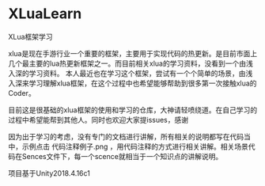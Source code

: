 # XLuaLearn
XLua框架学习

xlua是现在手游行业一个重要的框架，主要用于实现代码的热更新。是目前市面上几个最主要的lua热更新框架之一。而目前相关xlua的学习资料，没看到一个由浅入深的学习资料。
本人最近也在学习这个框架，尝试有一个个简单的场景，由浅入深来学习理解xlua框架，在这个过程中也希望能够帮助到很多第一次接触xlua的Coder。

目前这是很基础的xlua框架的使用和学习的仓库，大神请轻喷绕道。在自己学习的过程中希望能帮到其他人。同时也欢迎大家提issues，感谢

因为出于学习的考虑，没有专门的文档进行讲解，所有相关的说明都写在代码当中，示例点击 代码注释例子.png ，用代码注释的方式进行相关讲解。相关场景代码在Sences文件下，每一个scence就相当于一个知识点的讲解说明。

项目基于Unity2018.4.16c1
